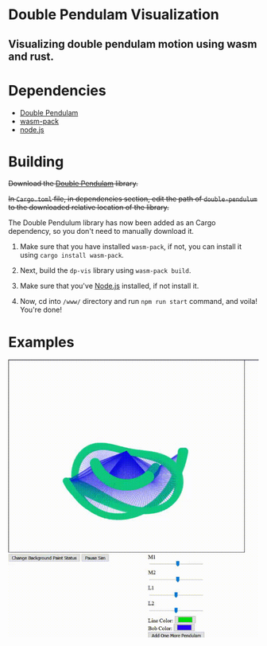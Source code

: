 # Double Pendulam Visualization

## Visualizing double pendulam motion using wasm and rust.

# Dependencies

- [Double Pendulam](https://github.com/srirajshukla/double-pendulam-calc-rust)
- [wasm-pack](https://github.com/rustwasm/wasm-pack)
- [node.js](https://nodejs.org/en/)

# Building
 ~~Download  the [Double Pendulam](https://github.com/srirajshukla/double-pendulam-calc-rust) library.~~ 

~~In `Cargo.toml` file, in dependencies section, edit the path of `double-pendulum` to the downloaded relative location of the library.~~

The Double Pendulum library has now been added as an Cargo dependency, so you don't need to manually download it. 

1. Make sure that you have installed `wasm-pack`, if not, you can install it using 
   `cargo install wasm-pack`.

2. Next, build the `dp-vis` library using 
   `wasm-pack build`.

3. Make sure that you've [Node.js](https://nodejs.org/en/) installed, if not install it. 

4. Now, cd into `/www/` directory and run
   `npm run start` command, and voila! You're done!

# Examples
![3 Double Pendulums in their motion, followed by adding another pendulum.](./examples/pendulum_ssGif.gif)